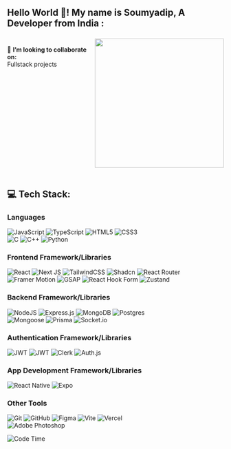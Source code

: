 <h2 align="left">Hello World 👋! My name is Soumyadip, A Developer from India :</h2>

###

<img align="right" height="300" src="https://media3.giphy.com/media/v1.Y2lkPTc5MGI3NjExZTR0ZnJ3MmtpZHdxejY5NG43OTV2M3Zzd3Y0ZWNjOG90Y3Z4ZDVjNiZlcD12MV9pbnRlcm5hbF9naWZfYnlfaWQmY3Q9Zw/hXOede9Saf78OcbIGD/giphy.gif"  />

<p align="left">
<!-- 🛜 currently working on my react skills<br> -->
  
<br>👯 **I’m looking to collaborate on:**  <br>Fullstack projects<br>

<br clear="both">
<br clear="both">

###

<h2 align="left">💻 Tech Stack:</h2>

###


### Languages
![JavaScript](https://img.shields.io/badge/javascript-%23323330.svg?style=flat&logo=javascript&logoColor=%23F7DF1E)
![TypeScript](https://img.shields.io/badge/typescript-%23007ACC.svg?style=flat&logo=typescript&logoColor=white)
![HTML5](https://img.shields.io/badge/html5-%23E34F26.svg?style=flat&logo=html5&logoColor=white)
![CSS3](https://img.shields.io/badge/css3-%231572B6.svg?style=flat&logo=css&logoColor=white)  
![C](https://img.shields.io/badge/c-%2300599C.svg?style=flat&logo=c&logoColor=white)
![C++](https://img.shields.io/badge/c++-%2300599C.svg?style=flat&logo=c%2B%2B&logoColor=white)
![Python](https://img.shields.io/badge/python-3670A0?style=flat&logo=python&logoColor=ffdd54)


### Frontend Framework/Libraries
![React](https://img.shields.io/badge/react-%2320232a.svg?style=flat&logo=react&logoColor=%2361DAFB)
![Next JS](https://img.shields.io/badge/Next-black?style=flat&logo=next.js&logoColor=white)
![TailwindCSS](https://img.shields.io/badge/tailwindcss-%2338B2AC.svg?style=flat&logo=tailwind-css&logoColor=white)
![Shadcn](https://img.shields.io/badge/shadcn-%23121011.svg?style=flat&logo=tailwind-css&logoColor=white) 
![React Router](https://img.shields.io/badge/React_Router-CA4245?style=flat&logo=react-router&logoColor=white)   
![Framer Motion](https://img.shields.io/badge/Framer_Motion-f1e829?style=flat&logo=Framer&logoColor=black)
![GSAP](https://img.shields.io/badge/GSAP-23e851?style=flat&logo=greensock&logoColor=white)
![React Hook Form](https://img.shields.io/badge/React%20Hook%20Form-%23EC5990.svg?style=flat&logo=reacthookform&logoColor=white)
![Zustand](https://img.shields.io/badge/zustand-275ace?style=flat&logo=redux&logoColor=white)


### Backend Framework/Libraries
![NodeJS](https://img.shields.io/badge/node.js-6DA55F?style=flat&logo=node.js&logoColor=white)
![Express.js](https://img.shields.io/badge/express.js-%23404d59.svg?style=flat&logo=express&logoColor=%2361DAFB)
![MongoDB](https://img.shields.io/badge/MongoDB-%234ea94b.svg?style=flat&logo=mongodb&logoColor=white)
![Postgres](https://img.shields.io/badge/postgres-%23316192.svg?style=flat&logo=postgresql&logoColor=white)   
![Mongoose](https://img.shields.io/badge/Mongoose-a03333?style=flat&logo=Mongoose&logoColor=white)
![Prisma](https://img.shields.io/badge/Prisma-3982CE?style=flat&logo=Prisma&logoColor=white)
![Socket.io](https://img.shields.io/badge/Socket.io-black?style=flat&logo=socket.io&badgeColor=010101)


### Authentication Framework/Libraries
![JWT](https://img.shields.io/badge/bcrypt-%23404d59?style=flat&logo=)
![JWT](https://img.shields.io/badge/JWT-black?style=flat&logo=JSON%20web%20tokens)
![Clerk](https://img.shields.io/badge/Clerk-6f4bff?style=flat&logo=clerk&logoColor=white)
![Auth.js](https://img.shields.io/badge/Auth.js-821ea8?style=flat&logo=auth&logoColor=white)


### App Development Framework/Libraries
![React Native](https://img.shields.io/badge/react_native-%2320232a.svg?style=flat&logo=react&logoColor=%2361DAFB)
![Expo](https://img.shields.io/badge/expo-1C1E24?style=flat&logo=expo&logoColor=#D04A37)


### Other Tools
![Git](https://img.shields.io/badge/git-%23F05033.svg?style=flat&logo=git&logoColor=white)
![GitHub](https://img.shields.io/badge/github-%23121011.svg?style=flat&logo=github&logoColor=white)
![Figma](https://img.shields.io/badge/figma-%23F24E1E.svg?style=flat&logo=figma&logoColor=white)
![Vite](https://img.shields.io/badge/vite-%23646CFF.svg?style=flat&logo=vite&logoColor=white)
![Vercel](https://img.shields.io/badge/vercel-%23000000.svg?style=flat&logo=vercel&logoColor=white)   
![Adobe Photoshop](https://img.shields.io/badge/adobe%20photoshop-%2331A8FF.svg?style=flat&logo=adobe%20photoshop&logoColor=white)

<!--START_SECTION:waka-->
![Code Time](http://img.shields.io/badge/Code%20Time-58%20hrs%2015%20mins-blue)


<!--END_SECTION:waka-->
